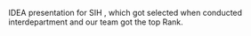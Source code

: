 IDEA presentation for SIH , which got selected when conducted interdepartment and our team got the top Rank.

